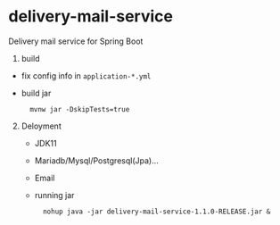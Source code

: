 # delivery-mail-service

Delivery mail service for Spring Boot

1. build

  + fix config info in `application-*.yml`
  
  + build jar
  
    ```shell
      mvnw jar -DskipTests=true
    ```

2. Deloyment
   
   + JDK11
   
   + Mariadb/Mysql/Postgresql(Jpa)...
   
   + Email
   
   + running jar
   
     ```shell
       nohup java -jar delivery-mail-service-1.1.0-RELEASE.jar &
     ```
